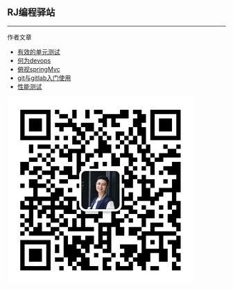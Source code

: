 ## RJ编程驿站

---

作者文章

* [有效的单元测试](https://zhruijin.gitee.io/blog/blog/2018/01/08/effecttest/ "有效的单元测试")
* [何为devops](https://zhruijin.gitee.io/blog/blog/2018/01/08/devops/)
* [俯视springMvc](https://zhruijin.gitee.io/blog/spring/2016/05/13/lookSpringMvc/)
* [git与gitlab入门使用](https://zhruijin.gitee.io/blog/blog/2018/01/08/gitlab/)
* [性能测试](/ya-li-ce-shi/xing-neng-ce-shi-zhi-jmeter/xing-neng-ce-shi-zhi-kai-pian/kai-pian.md)



![](/assets/微信图片_20200206161015.jpg)



